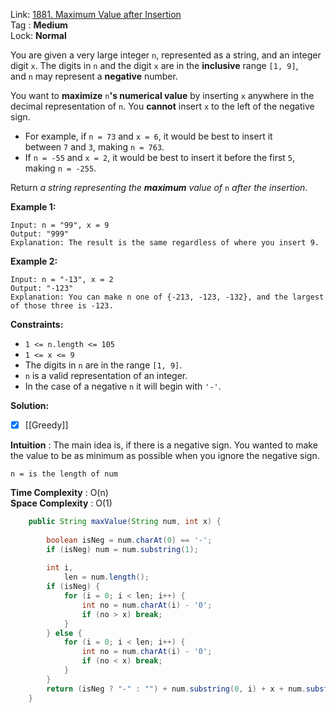 Link: [1881. Maximum Value after Insertion](https://leetcode.com/problems/maximum-value-after-insertion/) <br>
Tag : **Medium**<br>
Lock: **Normal**

You are given a very large integer `n`, represented as a string,​​​​​​ and an integer digit `x`. The digits in `n` and the digit `x` are in the **inclusive** range `[1, 9]`, and `n` may represent a **negative** number.

You want to **maximize** `n`**'s numerical value** by inserting `x` anywhere in the decimal representation of `n`​​​​​​. You **cannot** insert `x` to the left of the negative sign.

-   For example, if `n = 73` and `x = 6`, it would be best to insert it between `7` and `3`, making `n = 763`.
-   If `n = -55` and `x = 2`, it would be best to insert it before the first `5`, making `n = -255`.

Return _a string representing the **maximum** value of_ `n`_​​​​​​ after the insertion_.

**Example 1:**
```
Input: n = "99", x = 9
Output: "999"
Explanation: The result is the same regardless of where you insert 9.
```

**Example 2:**
```
Input: n = "-13", x = 2
Output: "-123"
Explanation: You can make n one of {-213, -123, -132}, and the largest of those three is -123.
```

**Constraints:**
-   `1 <= n.length <= 105`
-   `1 <= x <= 9`
-   The digits in `n` are in the range `[1, 9]`.
-   `n` is a valid representation of an integer.
-   In the case of a negative `n` it will begin with `'-'`.

**Solution:**

- [x] [[Greedy]]

**Intuition** :
The main idea is, if there is a negative sign. You wanted to make the value to be as minimum as possible when you ignore the negative sign.

```
n = is the length of num
```
**Time Complexity** : O(n)<br>
**Space Complexity** : O(1)

```java
    public String maxValue(String num, int x) {
        
        boolean isNeg = num.charAt(0) == '-';
        if (isNeg) num = num.substring(1);
        
        int i,
            len = num.length();
        if (isNeg) {
            for (i = 0; i < len; i++) {
                int no = num.charAt(i) - '0';
                if (no > x) break;
            }
        } else {
            for (i = 0; i < len; i++) {
                int no = num.charAt(i) - '0';
                if (no < x) break;
            }
        }
        return (isNeg ? "-" : "") + num.substring(0, i) + x + num.substring(i);
    }
```
